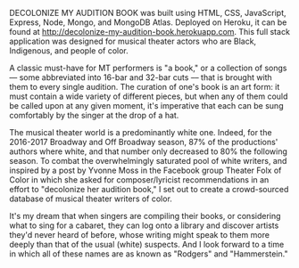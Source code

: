 DECOLONIZE MY AUDITION BOOK was built using HTML, CSS, JavaScript, Express, Node, Mongo, and MongoDB Atlas. Deployed on Heroku, it can be found at http://decolonize-my-audition-book.herokuapp.com. This full stack application was designed for musical theater actors who are Black, Indigenous, and people of color. 

A classic must-have for MT performers is "a book," or a collection of songs –– some abbreviated into 16-bar and 32-bar cuts –– that is brought with them to every single audition. The curation of one's book is an art form: it must contain a wide variety of different pieces, but when any of them could be called upon at any given moment, it's imperative that each can be sung comfortably by the singer at the drop of a hat. 

The musical theater world is a predominantly white one. Indeed, for the 2016-2017 Broadway and Off Broadway season, 87% of the productions' authors where white, and that number only decreased to 80% the following season. To combat the overwhelmingly saturated pool of white writers, and inspired by a post by Yvonne Moss in the Facebook group Theater Folx of Color in which she asked for composer/lyricist recommendations in an effort to "decolonize her audition book," I set out to create a crowd-sourced database of musical theater writers of color. 

It's my dream that when singers are compiling their books, or considering what to sing for a cabaret, they can log onto a library and discover artists they'd never heard of before, whose writing might speak to them more deeply than that of the usual (white) suspects. And I look forward to a time in which all of these names are as known as "Rodgers" and "Hammerstein."

